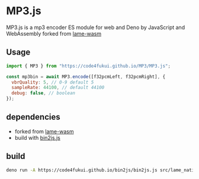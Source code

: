 # MP3.js

MP3.js is a mp3 encoder ES module for web and Deno by JavaScript and WebAssembly forked from [lame-wasm](https://github.com/vincentcr/lame-wasm)

## Usage

```js
import { MP3 } from "https://code4fukui.github.io/MP3/MP3.js";

const mp3bin = await MP3.encode([f32pcmLeft, f32pcmRight], {
  vbrQuality: 5, // 0-9 default 5
  sampleRate: 44100, // default 44100
  debug: false, // boolean
});
```

## dependencies

- forked from [lame-wasm](https://github.com/vincentcr/lame-wasm)
- build with [bin2js.js](https://github.com/code4fukui/bin2js/)

## build

```sh
deno run -A https://code4fukui.github.io/bin2js/bin2js.js src/lame_native.wasm
```
